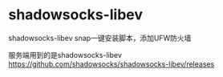 # shadowsocks-libev
shadowsocks-libev   snap一键安装脚本，添加UFW防火墙

服务端用到的是shadowsocks-libev https://github.com/shadowsocks/shadowsocks-libev/releases
